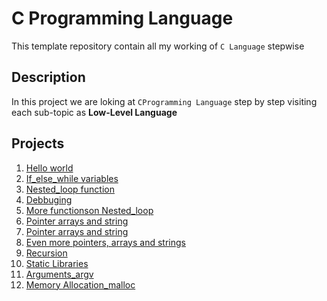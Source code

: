 # C Programming Language

This template repository contain all my working of `C Language` stepwise

## Description
In this project we are loking at `CProgramming Language` step by step visiting each sub-topic as **Low-Level Language**

## Projects
1. [Hello world](https://github.com/penscola/alx-low_level_programming/tree/master/0x00-hello_world)
2. [If_else_while variables](https://github.com/penscola/alx-low_level_programming/tree/master/0x01-variables_if_else_while)
3. [Nested_loop function](https://github.com/penscola/alx-low_level_programming/tree/master/0x02-functions_nested_loops)
4. [Debbuging](https://github.com/penscola/alx-low_level_programming/tree/master/0x03-debugging)
5. [More functionson Nested_loop](https://github.com/penscola/alx-low_level_programming/tree/master/0x04-more_functions_nested_loops)
6. [Pointer arrays and string](https://github.com/penscola/alx-low_level_programming/tree/master/0x05-pointers_arrays_strings)
7. [Pointer arrays and string](https://github.com/penscola/alx-low_level_programming/tree/master/0x06-pointers_arrays_strings)
8. [Even more pointers, arrays and strings](https://github.com/penscola/alx-low_level_programming/tree/master/0x07-pointers_arrays_strings)
9. [Recursion](https://github.com/penscola/alx-low_level_programming/tree/master/0x08-recursion)
10. [Static Libraries](https://github.com/penscola/alx-low_level_programming/tree/master/0x09-static_libraries)
11. [Arguments_argv](https://github.com/penscola/alx-low_level_programming/tree/master/0x0A-argc_argv)
12. [Memory Allocation_malloc](https://github.com/penscola/alx-low_level_programming/tree/master/0x0B-malloc_free)
